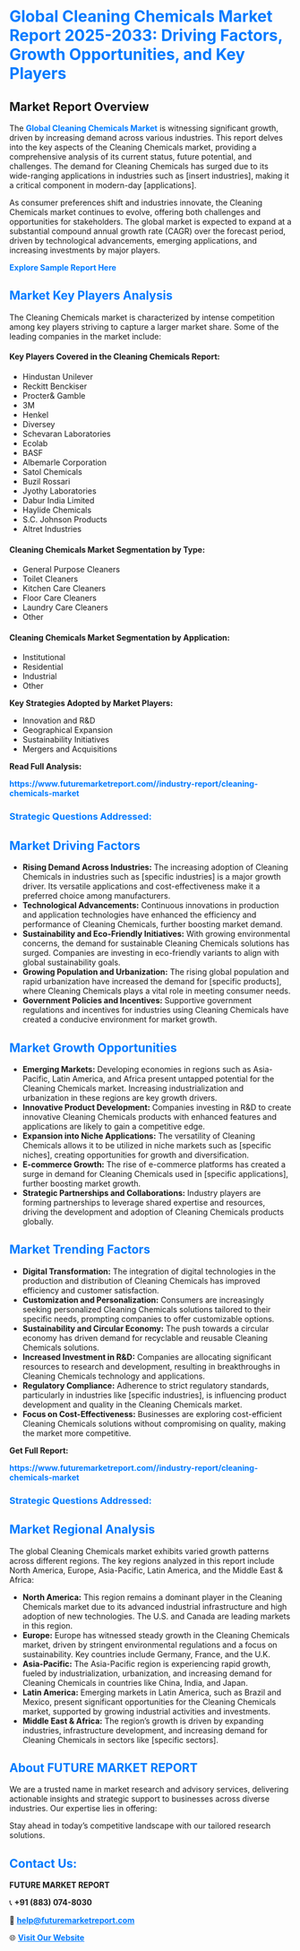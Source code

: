 <h1 style="color: #007BFF;">Global Cleaning Chemicals Market Report 2025-2033: Driving Factors, Growth Opportunities, and Key Players</h1>

<section id="overview">
<h2>Market Report Overview</h2>
<p>The <a href="https://www.futuremarketreport.com//industry-report/cleaning-chemicals-market" style="color: #007BFF; text-decoration: none;"><strong>Global Cleaning Chemicals Market</strong></a> is witnessing significant growth, driven by increasing demand across various industries. This report delves into the key aspects of the Cleaning Chemicals market, providing a comprehensive analysis of its current status, future potential, and challenges. The demand for Cleaning Chemicals has surged due to its wide-ranging applications in industries such as [insert industries], making it a critical component in modern-day [applications].</p>
<p>As consumer preferences shift and industries innovate, the Cleaning Chemicals market continues to evolve, offering both challenges and opportunities for stakeholders. The global market is expected to expand at a substantial compound annual growth rate (CAGR) over the forecast period, driven by technological advancements, emerging applications, and increasing investments by major players.</p>
</section>

<section id="overview">
<p><a href="https://www.futuremarketreport.com//request-sample/reportId=89408" style="color: #007BFF; text-decoration: none;"><strong>Explore Sample Report Here</strong></a></p>
</section>

<section id="key-players">
<h2 style="color: #007BFF;">Market Key Players Analysis</h2>
<p>The Cleaning Chemicals market is characterized by intense competition among key players striving to capture a larger market share. Some of the leading companies in the market include:</p>
<h4>Key Players Covered in the Cleaning Chemicals Report:</h4>
<ul><li>Hindustan Unilever</li><li>Reckitt Benckiser</li><li>Procter&amp; Gamble</li><li>3M</li><li>Henkel</li><li>Diversey</li><li>Schevaran Laboratories</li><li>Ecolab</li><li>BASF</li><li>Albemarle Corporation</li><li>Satol Chemicals</li><li>Buzil Rossari</li><li>Jyothy Laboratories</li><li>Dabur India Limited</li><li>Haylide Chemicals</li><li>S.C. Johnson Products</li><li>Altret Industries</li></ul>
<h4>Cleaning Chemicals Market Segmentation by Type:</h4>
<ul><li>General Purpose Cleaners</li><li>Toilet Cleaners</li><li>Kitchen Care Cleaners</li><li>Floor Care Cleaners</li><li>Laundry Care Cleaners</li><li>Other</li></ul>

<h4>Cleaning Chemicals Market Segmentation by Application:</h4>
<ul><li>Institutional</li><li>Residential</li><li>Industrial</li><li>Other</li></ul>
<p><strong>Key Strategies Adopted by Market Players:</strong></p>
<ul>
<li>Innovation and R&D</li>
<li>Geographical Expansion</li>
<li>Sustainability Initiatives</li>
<li>Mergers and Acquisitions</li>
</ul>
</section>

<section>
<p><strong>Read Full Analysis: </strong></p><a href="https://www.futuremarketreport.com//industry-report/cleaning-chemicals-market" style="color: #007BFF; text-decoration: none;"><strong>https://www.futuremarketreport.com//industry-report/cleaning-chemicals-market</strong></a>
<h3 style="color: #007BFF;">Strategic Questions Addressed:</h3>
</section>

<section id="driving-factors">
<h2 style="color: #007BFF;">Market Driving Factors</h2>
<ul>
<li><strong>Rising Demand Across Industries:</strong> The increasing adoption of Cleaning Chemicals in industries such as [specific industries] is a major growth driver. Its versatile applications and cost-effectiveness make it a preferred choice among manufacturers.</li>
<li><strong>Technological Advancements:</strong> Continuous innovations in production and application technologies have enhanced the efficiency and performance of Cleaning Chemicals, further boosting market demand.</li>
<li><strong>Sustainability and Eco-Friendly Initiatives:</strong> With growing environmental concerns, the demand for sustainable Cleaning Chemicals solutions has surged. Companies are investing in eco-friendly variants to align with global sustainability goals.</li>
<li><strong>Growing Population and Urbanization:</strong> The rising global population and rapid urbanization have increased the demand for [specific products], where Cleaning Chemicals plays a vital role in meeting consumer needs.</li>
<li><strong>Government Policies and Incentives:</strong> Supportive government regulations and incentives for industries using Cleaning Chemicals have created a conducive environment for market growth.</li>
</ul>
</section>

<section id="growth-opportunities">
<h2 style="color: #007BFF;">Market Growth Opportunities</h2>
<ul>
<li><strong>Emerging Markets:</strong> Developing economies in regions such as Asia-Pacific, Latin America, and Africa present untapped potential for the Cleaning Chemicals market. Increasing industrialization and urbanization in these regions are key growth drivers.</li>
<li><strong>Innovative Product Development:</strong> Companies investing in R&D to create innovative Cleaning Chemicals products with enhanced features and applications are likely to gain a competitive edge.</li>
<li><strong>Expansion into Niche Applications:</strong> The versatility of Cleaning Chemicals allows it to be utilized in niche markets such as [specific niches], creating opportunities for growth and diversification.</li>
<li><strong>E-commerce Growth:</strong> The rise of e-commerce platforms has created a surge in demand for Cleaning Chemicals used in [specific applications], further boosting market growth.</li>
<li><strong>Strategic Partnerships and Collaborations:</strong> Industry players are forming partnerships to leverage shared expertise and resources, driving the development and adoption of Cleaning Chemicals products globally.</li>
</ul>
</section>

<section id="trending-factors">
<h2 style="color: #007BFF;">Market Trending Factors</h2>
<ul>
<li><strong>Digital Transformation:</strong> The integration of digital technologies in the production and distribution of Cleaning Chemicals has improved efficiency and customer satisfaction.</li>
<li><strong>Customization and Personalization:</strong> Consumers are increasingly seeking personalized Cleaning Chemicals solutions tailored to their specific needs, prompting companies to offer customizable options.</li>
<li><strong>Sustainability and Circular Economy:</strong> The push towards a circular economy has driven demand for recyclable and reusable Cleaning Chemicals solutions.</li>
<li><strong>Increased Investment in R&D:</strong> Companies are allocating significant resources to research and development, resulting in breakthroughs in Cleaning Chemicals technology and applications.</li>
<li><strong>Regulatory Compliance:</strong> Adherence to strict regulatory standards, particularly in industries like [specific industries], is influencing product development and quality in the Cleaning Chemicals market.</li>
<li><strong>Focus on Cost-Effectiveness:</strong> Businesses are exploring cost-efficient Cleaning Chemicals solutions without compromising on quality, making the market more competitive.</li>
</ul>
</section>

<section>
<p><strong>Get Full Report: </strong></p><a href="https://www.futuremarketreport.com//industry-report/cleaning-chemicals-market" style="color: #007BFF; text-decoration: none;"><strong>https://www.futuremarketreport.com//industry-report/cleaning-chemicals-market</strong></a>
<h3 style="color: #007BFF;">Strategic Questions Addressed:</h3>
</section>


<section id="regional-analysis">
<h2 style="color: #007BFF;">Market Regional Analysis</h2>
<p>The global Cleaning Chemicals market exhibits varied growth patterns across different regions. The key regions analyzed in this report include North America, Europe, Asia-Pacific, Latin America, and the Middle East & Africa:</p>
<ul>
<li><strong>North America:</strong> This region remains a dominant player in the Cleaning Chemicals market due to its advanced industrial infrastructure and high adoption of new technologies. The U.S. and Canada are leading markets in this region.</li>
<li><strong>Europe:</strong> Europe has witnessed steady growth in the Cleaning Chemicals market, driven by stringent environmental regulations and a focus on sustainability. Key countries include Germany, France, and the U.K.</li>
<li><strong>Asia-Pacific:</strong> The Asia-Pacific region is experiencing rapid growth, fueled by industrialization, urbanization, and increasing demand for Cleaning Chemicals in countries like China, India, and Japan.</li>
<li><strong>Latin America:</strong> Emerging markets in Latin America, such as Brazil and Mexico, present significant opportunities for the Cleaning Chemicals market, supported by growing industrial activities and investments.</li>
<li><strong>Middle East & Africa:</strong> The region’s growth is driven by expanding industries, infrastructure development, and increasing demand for Cleaning Chemicals in sectors like [specific sectors].</li>
</ul>
</section>

<footer>
<h2 style="color: #007BFF;">About FUTURE MARKET REPORT</h2>
<p>We are a trusted name in market research and advisory services, delivering actionable insights and strategic support to businesses across diverse industries. Our expertise lies in offering:</p>

<p>Stay ahead in today’s competitive landscape with our tailored research solutions.</p>

<h2 style="color: #007BFF;">Contact Us:</h2>
<p><strong>FUTURE MARKET REPORT</strong></p>
<p>📞 <strong>+91 (883) 074-8030</strong></p>
<p>📧 <strong><a href="mailto:help@futuremarketreport.com" style="color: #007BFF;">help@futuremarketreport.com</a></strong></p>
<p>🌐 <strong><a href="https://www.futuremarketreport.com/" style="color: #007BFF;">Visit Our Website</a></strong></p>
</footer>